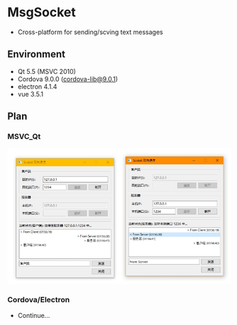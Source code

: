 # MsgSocket
+ Cross-platform for sending/scving text messages

## Environment
+ Qt 5.5 (MSVC 2010)
+ Cordova 9.0.0 (cordova-lib@9.0.1)
+ electron 4.1.4
+ vue 3.5.1

## Plan

### MSVC_Qt
![ScreenShot](./Windows/PCMsgSocket/Screenshot.jpg)

### Cordova/Electron
+ Continue...